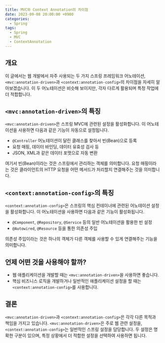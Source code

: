 ```yaml
---
title: MVC와 Context Annotation의 차이점
date: 2023-09-08 20:00:00 +0900
categories:
  - Spring
tags:
  - Spring
  - MVC
  - ContextAnnotation
---
```

## 개요

이 글에서는 웹 개발에서 자주 사용되는 두 가지 스프링 프레임워크 어노테이션, `<mvc:annotation-driven>`과 `<context:annotation-config>`의 차이점을 자세히 알아보겠습니다. 이 두 어노테이션은 비슷해 보이지만, 각자 다르게 활용되며 특정 작업에 더 적합합니다.

## `<mvc:annotation-driven>`의 특징

`<mvc:annotation-driven>`은 스프링 MVC에 관련된 설정을 활성화합니다. 이 어노테이션을 사용하면 다음과 같은 기능이 자동으로 설정됩니다.

- `@Controller` 어노테이션이 달린 클래스를 찾아서 빈(Bean)으로 등록
- 요청 매핑, 데이터 바인딩, 데이터 유효성 검사 등
- JSON, XML과 같은 데이터 포맷으로 자동 변환

여기서 빈(Bean)이라는 것은 스프링에서 관리하는 객체를 의미합니다. 요청 매핑이라는 것은 클라이언트의 HTTP 요청을 어떤 메서드가 처리할지 연결해주는 것을 의미합니다.

## `<context:annotation-config>`의 특징

`<context:annotation-config>`은 스프링의 핵심 컨테이너에 관련된 어노테이션 설정을 활성화합니다. 이 어노테이션을 사용하면 다음과 같은 기능이 활성화됩니다.

- `@Component`, `@Repository`, `@Service` 등의 일반 어노테이션을 활용한 빈 설정
- `@Autowired`, `@Resource` 등을 통한 의존성 주입

의존성 주입이라는 것은 하나의 객체가 다른 객체를 사용할 수 있게 연결해주는 기능을 의미합니다.

## 언제 어떤 것을 사용해야 할까?

- 웹 애플리케이션을 개발할 때는 `<mvc:annotation-driven>`을 사용하면 좋습니다.
- 핵심 비즈니스 로직을 개발하거나 일반적인 애플리케이션 설정을 할 때는 `<context:annotation-config>`를 사용합니다.

## 결론

`<mvc:annotation-driven>`과 `<context:annotation-config>`은 각각 다른 목적과 책임을 가지고 있습니다. `<mvc:annotation-driven>`은 주로 웹 관련 설정을, `<context:annotation-config>`는 일반적인 스프링 설정을 담당합니다. 두 설정은 명확한 구분이 있으며, 특정 상황에서 더 적합한 설정을 선택하여 사용하면 됩니다.